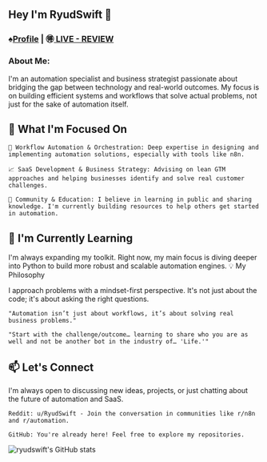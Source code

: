 

## Hey I'm RyudSwift 👋

### ♠️[Profile](https://ryudswift.github.io/Profile/)  | 🉐[ LIVE - REVIEW](https://ryudswift.github.io/Profile-Review/)

### About Me:
I'm an automation specialist and business strategist passionate about bridging the gap between technology and real-world outcomes. My focus is on building efficient systems and workflows that solve actual problems, not just for the sake of automation itself.

## 🎯 What I'm Focused On

    🤖 Workflow Automation & Orchestration: Deep expertise in designing and implementing automation solutions, especially with tools like n8n.

    📈 SaaS Development & Business Strategy: Advising on lean GTM approaches and helping businesses identify and solve real customer challenges.

    🤝 Community & Education: I believe in learning in public and sharing knowledge. I'm currently building resources to help others get started in automation.

## 🌱 I'm Currently Learning

I'm always expanding my toolkit. Right now, my main focus is diving deeper into Python to build more robust and scalable automation engines.
💡 My Philosophy

I approach problems with a mindset-first perspective. It's not just about the code; it's about asking the right questions.

    "Automation isn’t just about workflows, it’s about solving real business problems."

    "Start with the challenge/outcome… learning to share who you are as well and not be another bot in the industry of… 'Life.'"

## 📫 Let's Connect

I'm always open to discussing new ideas, projects, or just chatting about the future of automation and SaaS.

    Reddit: u/RyudSwift - Join the conversation in communities like r/n8n and r/automation.

    GitHub: You're already here! Feel free to explore my repositories.

![ryudswift's GitHub stats](https://github-readme-stats.vercel.app/api?username=ryudswift&hide=contribs,prs)
<!---
ryudswift/ryudswift is a ✨ special ✨ repository because its README.md (this file) appears on your GitHub profile.
--->
